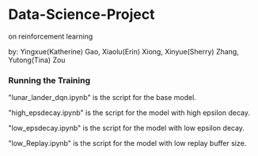 # Data-Science-Project

on reinforcement learning

by: Yingxue(Katherine) Gao, Xiaolu(Erin) Xiong, Xinyue(Sherry) Zhang, Yutong(Tina) Zou

### Running the Training 
"lunar_lander_dqn.ipynb" is the script for the base model.

"high_epsdecay.ipynb" is the script for the model with high epsilon decay.

"low_epsdecay.ipynb" is the script for the model with low epsilon decay.

"low_Replay.ipynb" is the script for the model with low replay buffer size.
